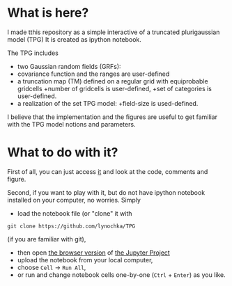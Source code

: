 # What is here?

I made tthis repository as a simple interactive of a truncated plurigaussian model (TPG)
It is created as ipython notebook.

The TPG includes 
* two Gaussian random fields (GRFs):
* covariance function and the ranges are user-defined
* a truncation map (TM) defined on a regular grid with equiprobable gridcells
  +number of gridcells is user-defined,
  +set of categories is user-defined.
* a realization of the set TPG model:
  +field-size is used-defined.

I believe that the implementation and the figures are useful to get familiar with the TPG model notions and parameters.

# What to do with it?

First of all, you can just access [it](https://github.com/lynochka/TPG/blob/master/simpleExampleTPG.ipynb) and look at the code, comments and figure.

Second, if you want to play with it, but do not have ipython notebook installed on your computer, no worries.
Simply
* load the notebook file (or "clone" it with
```{r, engine='bash'}
git clone https://github.com/lynochka/TPG
```
(if you are familiar with git),
* then open [the browser version](https://try.jupyter.org/) of [the Jupyter Project ](https://jupyter.org/)
* upload the notebook from your local computer,
* choose `Cell` -> `Run All`,
* or run and change notebook cells one-by-one (`Ctrl` + `Enter`) as you like.



  
